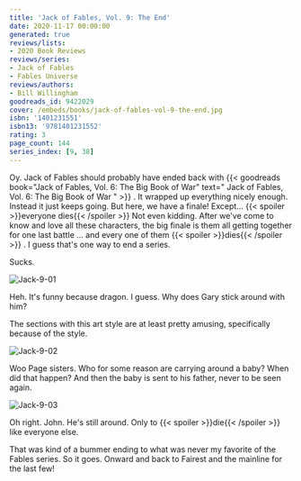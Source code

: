 ```yaml
---
title: 'Jack of Fables, Vol. 9: The End'
date: 2020-11-17 00:00:00
generated: true
reviews/lists:
- 2020 Book Reviews
reviews/series:
- Jack of Fables
- Fables Universe
reviews/authors:
- Bill Willingham
goodreads_id: 9422029
cover: /embeds/books/jack-of-fables-vol-9-the-end.jpg
isbn: '1401231551'
isbn13: '9781401231552'
rating: 3
page_count: 144
series_index: [9, 38]
---
```

Oy. Jack of Fables should probably have ended back with {{< goodreads book="Jack of Fables, Vol. 6: The Big Book of War" text=" Jack of Fables, Vol. 6: The Big Book of War " >}} . It wrapped up everything nicely enough. Instead it just keeps going. But here, we have a finale! Except...  {{< spoiler >}}everyone dies{{< /spoiler >}}  Not even kidding. After we've come to know and love all these characters, the big finale is them all getting together for one last battle ... and every one of them  {{< spoiler >}}dies{{< /spoiler >}}  . I guess that's one way to end a series.  

Sucks.  

<!--more-->

![Jack-9-01](/embeds/books/attachments/jack-9-01.jpg)  

Heh. It's funny because dragon. I guess. Why does Gary stick around with him?  

The sections with this art style are at least pretty amusing, specifically because of the style.  

![Jack-9-02](/embeds/books/attachments/jack-9-02.jpg)  

Woo Page sisters. Who for some reason are carrying around a baby? When did that happen? And then the baby is sent to his father, never to be seen again.  

![Jack-9-03](/embeds/books/attachments/jack-9-03.jpg)  

Oh right. John. He's still around. Only to  {{< spoiler >}}die{{< /spoiler >}}  like everyone else.  

That was kind of a bummer ending to what was never my favorite of the Fables series. So it goes. Onward and back to Fairest and the mainline for the last few!